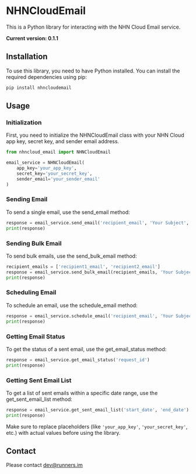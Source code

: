 # NHNCloudEmail

This is a Python library for interacting with the NHN Cloud Email service.

**Current version: 0.1.1**

## Installation

To use this library, you need to have Python installed. You can install the required dependencies using pip:

```bash
pip install nhncloudemail
```

## Usage

### Initialization
First, you need to initialize the NHNCloudEmail class with your NHN Cloud app key, secret key, and sender email address.

```python
from nhncloud_email import NHNCloudEmail

email_service = NHNCloudEmail(
    app_key='your_app_key',
    secret_key='your_secret_key',
    sender_email='your_sender_email'
)
```

### Sending Email
To send a single email, use the send_email method:

```python
response = email_service.send_email('recipient_email', 'Your Subject', 'Your message body')
print(response)
```

### Sending Bulk Email
To send bulk emails, use the send_bulk_email method:

```python
recipient_emails = ['recipient1_email', 'recipient2_email']
response = email_service.send_bulk_email(recipient_emails, 'Your Subject', 'Your bulk message body')
print(response)
```

### Scheduling Email
To schedule an email, use the schedule_email method:

```python
response = email_service.schedule_email('recipient_email', 'Your Subject', 'Your scheduled message body', 'schedule_time')
print(response)
```

### Getting Email Status
To get the status of a sent email, use the get_email_status method:

```python
response = email_service.get_email_status('request_id')
print(response)
```

### Getting Sent Email List
To get a list of sent emails within a specific date range, use the get_sent_email_list method:

```python
response = email_service.get_sent_email_list('start_date', 'end_date')
print(response)
```

Make sure to replace placeholders (like `'your_app_key'`, `'your_secret_key'`, etc.) with actual values before using the library.

## Contact
Please contact dev@runners.im